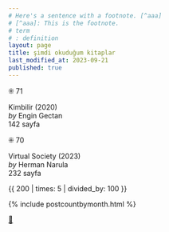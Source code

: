 ```yaml
---
# Here's a sentence with a footnote. [^aaa]
# [^aaa]: This is the footnote.
# term
# : definition
layout: page
title: şimdi okuduğum kitaplar
last_modified_at: 2023-09-21
published: true
---
```


⁜ 71  

Kimbilir (2020)  
_by_ Engin Gectan  
142 sayfa  

⁜ 70  

Virtual Society (2023)  
_by_ Herman Narula  
232 sayfa  

{{ 200 | times: 5 | divided_by: 100 }}
  
{% include postcountbymonth.html %}

[🍃](https://www.nonfictionbooks.xyz/now.html "şimdi okuduğum kitaplar")
